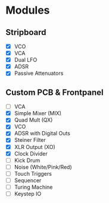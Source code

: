 

# Modules

## Stripboard

- [x] VCO
- [x] VCA
- [x] Dual LFO
- [x] ADSR
- [x] Passive Attenuators

## Custom PCB & Frontpanel

- [ ] VCA
- [x] Simple Mixer (MIX)
- [x] Quad Mult (QX)
- [x] VCO
- [x] ADSR with Digital Outs
- [x] Steiner Filter
- [x] XLR Output (XO)
- [x] Clock Divider
- [ ] Kick Drum
- [ ] Noise (White/Pink/Red)
- [ ] Touch Triggers
- [ ] Sequencer
- [ ] Turing Machine
- [ ] Keystep IO